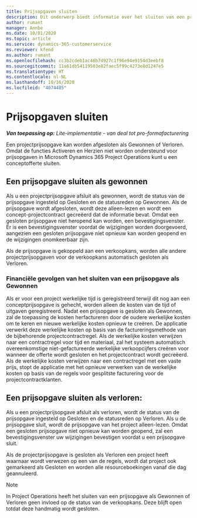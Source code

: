 ```yaml
---
title: Prijsopgaven sluiten
description: Dit onderwerp biedt informatie over het sluiten van een prijsopgave in Project Operations.
author: rumant
manager: Annbe
ms.date: 10/01/2020
ms.topic: article
ms.service: dynamics-365-customerservice
ms.reviewer: kfend
ms.author: rumant
ms.openlocfilehash: cc3b2cdeb1ac46b7d927c1f96e94e9154d3eebf8
ms.sourcegitcommit: 11a61db54119503e82faec5f99c4273e8d1247e5
ms.translationtype: HT
ms.contentlocale: nl-NL
ms.lasthandoff: 10/16/2020
ms.locfileid: "4074485"
---
```

# <a name="close-quotes"></a>Prijsopgaven sluiten 

_**Van toepassing op:** Lite-implementatie - van deal tot pro-formafacturering_

Een projectprijsopgave kan worden afgesloten als Gewonnen of Verloren. Omdat de functies Activeren en Herzien niet worden ondersteund voor prijsopgaven in Microsoft Dynamics 365 Project Operations kunt u een conceptofferte sluiten.

## <a name="close-a-quote-as-won"></a>Een prijsopgave sluiten als gewonnen

Als u een projectprijsopgave afsluit als gewonnen, wordt de status van de prijsopgave ingesteld op Gesloten en de statusreden op Gewonnen. Als de prijsopgave wordt afgesloten, wordt deze alleen-lezen en wordt een concept-projectcontract gecreëerd dat de informatie bevat. Omdat een gesloten prijsopgave niet heropend kan worden, een bevestigingsvenster. Er is een bevestigingsvenster voordat de wijzigingen worden doorgevoerd, aangezien een gesloten prijsopgave niet opnieuw kan worden geopend en de wijzigingen onomkeerbaar zijn.

Als de prijsopgave is gekoppeld aan een verkoopkans, worden alle andere projectprijsopgaven voor de verkoopkans automatisch gesloten als Verloren.

### <a name="financial-impact-of-closing-a-quote-as-won"></a>Financiële gevolgen van het sluiten van een prijsopgave als Gewonnen

Als er voor een project werkelijke tijd is geregistreerd terwijl dit nog aan een conceptprijsopgave is gehecht, worden alleen de kosten van de tijd of uitgaven geregistreerd. Nadat een prijsopgave is gesloten als Gewonnen, zal de toepassing de kosten herfactureren door de oudere werkelijke kosten om te keren en nieuwe werkelijke kosten opnieuw te creëren. De applicatie verwerkt deze werkelijke kosten op basis van de factureringsmethode van de bijbehorende projectcontractregel. Als de werkelijke kosten verwijzen naar een contractregel voor tijd en materiaal, zal het systeem automatisch overeenkomstige niet-gefactureerde werkelijke verkoopcijfers creëren voor wanneer de offerte wordt gesloten en het projectcontract wordt gecreëerd. Als de werkelijke kosten verwijzen naar een contractregel met een vaste prijs, stopt de applicatie met het opnieuw verwerken van de werkelijke kosten op basis van de regels voor gesplitste facturering voor de projectcontractklanten.

## <a name="closing-a-quote-as-lost"></a>Een prijsopgave sluiten als verloren:

Als u een projectprijsopgave afsluit als verloren, wordt de status van de prijsopgave ingesteld op Gesloten en de statusreden op Verloren. Als u de prijsopgave sluit, wordt de prijsopgave van het project alleen-lezen. Omdat een gesloten prijsopgave niet opnieuw kan worden geopend, zal een bevestigingsvenster uw wijzigingen bevestigen voordat u een prijsopgave sluit.

Als de projectprijsopgave is gesloten als Verloren een project heeft waarnaar wordt verwezen op een van de regels, wordt dat project ook gemarkeerd als Gesloten en worden alle resourceboekingen vanaf die dag geannuleerd.

> [!NOTE]
> In Project Operations heeft het sluiten van een prijsopgave als Gewonnen of Verloren geen invloed op de status van de verkoopkans. Deze blijft open totdat deze handmatig wordt gesloten.
